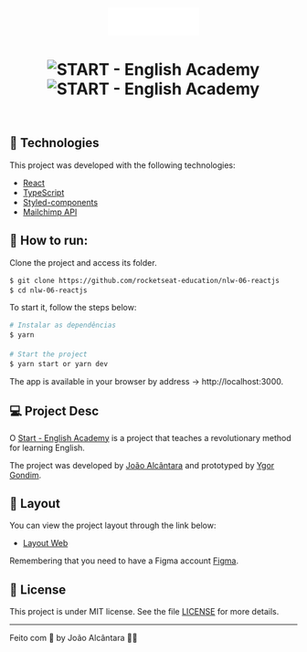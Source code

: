 <p align="center">
  <img alt="START - English Academy" src="./src/assets/images/logo-start.svg" width="160px">
</p>

<p align="center">
</p>

<h1 align="center">
    <img alt="START - English Academy" src="./src/assets/images/cover(01).svg" />
    <img alt="START - English Academy" src="./src/assets/images/cover(02).svg" />
</h1>

<br>

## 🧪 Technologies

This project was developed with the following technologies:

- [React](https://reactjs.org)
- [TypeScript](https://www.typescriptlang.org/)
- [Styled-components](https://styled-components.com/docs/api)
- [Mailchimp API](https://mailchimp.com/developer/marketing/api/)

## 🚀 How to run:

Clone the project and access its folder.

```bash
$ git clone https://github.com/rocketseat-education/nlw-06-reactjs
$ cd nlw-06-reactjs
```

To start it, follow the steps below:

```bash
# Instalar as dependências
$ yarn

# Start the project
$ yarn start or yarn dev
```
The app is available in your browser by address -> http://localhost:3000.

## 💻 Project Desc

O [Start - English Academy](https://www.erikagondim.com.br/) is a project that teaches a revolutionary method for learning English.

The project was developed by [João Alcântara](https://github.com/joaoalcdev) and prototyped by [Ygor Gondim](https://www.instagram.com/ygorgondim/).

## 🔖 Layout

You can view the project layout through the link below:

- [Layout Web](https://www.figma.com/file/9cM3HJKDH8bv6oPyYjk3Wn/Capture-Page---Design-Layout---START-%7C-English-Academy?node-id=0%3A1) 

Remembering that you need to have a Figma account [Figma](http://figma.com/).

## 📝 License

This project is under MIT license. See the file [LICENSE](LICENSE.md) for more details.

---

Feito com 💜 by João Alcântara 👋🏻
